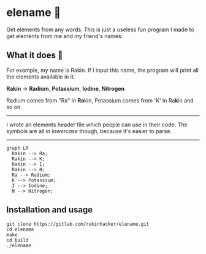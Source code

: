 # elename 🥼
Get elements from any words. This is just a useless fun program I made to get
elements from me and my friend's names.

## What it does 🥽
For example, my name is Rakin. If I input this name, the program will print
all the elements available in it.

**Rakin** -> **Radium**, **Potassium**, **Iodine**, **Nitrogen**

Radium comes from "Ra" in **Ra**kin, Potassium comes from 'K' in Ra**k**in and
so on.

---

I wrote an elements header file which people can use in their code.
The symbols are all in *lowercase* though, because it's easier to parse.

---

```mermaid
graph LR
  Rakin --> Ra;
  Rakin --> K;
  Rakin --> I;
  Rakin --> N;
  Ra --> Radium;
  K --> Potassium;
  I --> Iodine;
  N --> Nitrogen;
```

## Installation and usage
```shell
git clone https://gitlab.com/rakinhacker/elename.git
cd elename
make
cd build
./elename
```
